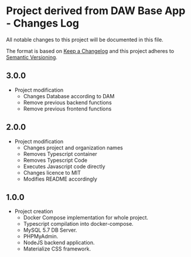 # Project derived from  DAW Base App - Changes Log

All notable changes to this project will be documented in this file.

The format is based on [Keep a Changelog](http://keepachangelog.com/) and this project adheres to [Semantic Versioning](http://semver.org/).


## 3.0.0

* Project modification
    * Changes Database according to DAM
    * Remove previous backend functions
    * Remove previous frontend functions


## 2.0.0

* Project modification
    * Changes project and organization names
    * Removes Typescript container
    * Removes Typescript Code
    * Executes Javascript code directly
    * Changes licence to MIT
    * Modifies README accordingly

## 1.0.0

* Project creation
    * Docker Compose implementation for whole project.
    * Typescript compilation into docker-compose.
    * MySQL 5.7 DB Server.
    * PHPMyAdmin.
    * NodeJS backend application.
    * Materialize CSS framework.
